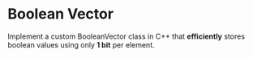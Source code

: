 # Boolean Vector
Implement a custom BooleanVector class in C++ that **efficiently** stores boolean values using only **1 bit** per element.

